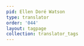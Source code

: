 ```yaml
---
pid: Ellen Doré Watson
type: translator
order: '044'
layout: tagpage
collection: translator_tags
---
```

